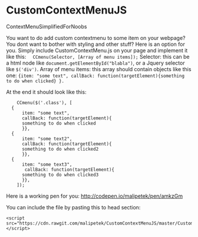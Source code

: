 # CustomContextMenuJS
ContextMenuSimplifiedForNoobs

You want to do add custom contextmenu to some item on your webpage? 
You dont want to bother with styling and other stuff?
Here is an option for you. Simply include CustomContextMenu.js on your page and implement it like this:
```   CCmenu(Selector, [Array of menu items]); ```
    Selector: this can be a html node like ```document.getElementById("blabla")```, or a Jquery selector like ```$('div')```.
    Array of menu items: this array should contain objects like this one:
    ```
    {item: "some text", callBack: function(targetElement){something to do when clicked} }.
    ```
    
At the end it should look like this:
```
    CCmenu($('.class'), [
  {
      item: "some text", 
      callBack: function(targetElement){
      something to do when clicked
      }},
  {
      item: "some text2", 
      callBack: function(targetElement){
      something to do when clicked2
      }},
  {
      item: "some text3", 
       callBack: function(targetElement){
      something to do when clicked3
      }},
    ]);
```
Here is a working pen for you: http://codepen.io/malipetek/pen/amkzGm

You can include the file by pasting this to head section:
```
<script src="https://cdn.rawgit.com/malipetek/CustomContextMenuJS/master/CustomContextMenu.js"> </script>
```
